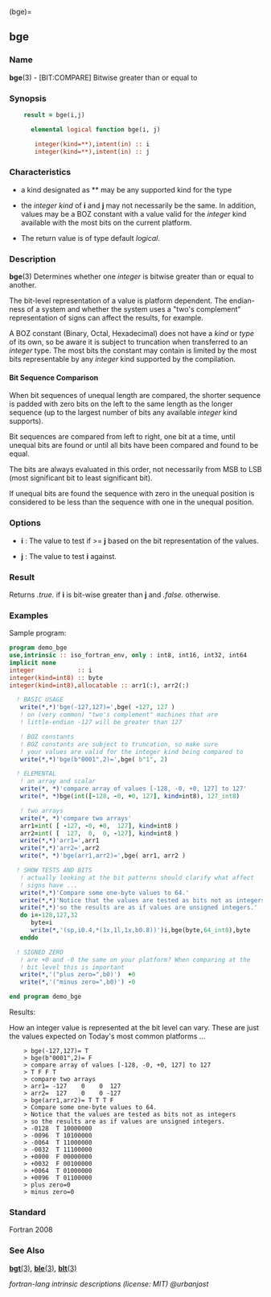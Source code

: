 (bge)=
## bge

### **Name**

**bge**(3) - \[BIT:COMPARE\] Bitwise greater than or equal to

### **Synopsis**

```fortran
    result = bge(i,j)
```

```fortran
      elemental logical function bge(i, j)

       integer(kind=**),intent(in) :: i
       integer(kind=**),intent(in) :: j
```

### **Characteristics**

- a kind designated as \*\* may be any supported kind for the type

- the _integer_ _kind_ of **i** and **j** may not necessarily be
  the same. In addition, values may be a BOZ constant with a value
  valid for the _integer_ kind available with the most bits on the
  current platform.

- The return value is of type default _logical_.

### **Description**

**bge**(3) Determines whether one _integer_ is bitwise greater than
or equal to another.

The bit-level representation of a value is platform dependent. The
endian-ness of a system and whether the system uses a "two's complement"
representation of signs can affect the results, for example.

A BOZ constant (Binary, Octal, Hexadecimal) does not have a _kind_
or _type_ of its own, so be aware it is subject to truncation when
transferred to an _integer_ type. The most bits the constant may
contain is limited by the most bits representable by any _integer_
kind supported by the compilation.

#### Bit Sequence Comparison

When bit sequences of unequal length are compared, the shorter sequence
is padded with zero bits on the left to the same length as the longer
sequence (up to the largest number of bits any available _integer_ kind
supports).

Bit sequences are compared from left to right, one bit at a time,
until unequal bits are found or until all bits have been compared and
found to be equal.

The bits are always evaluated in this order, not necessarily from MSB
to LSB (most significant bit to least significant bit).

If unequal bits are found the sequence with zero in the unequal
position is considered to be less than the sequence with one in the
unequal position.

### **Options**

- **i**
  : The value to test if >= **j** based on the bit representation
  of the values.

- **j**
  : The value to test **i** against.

### **Result**

Returns _.true._ if **i** is bit-wise greater than **j** and _.false._
otherwise.

### **Examples**

Sample program:

```fortran
program demo_bge
use,intrinsic :: iso_fortran_env, only : int8, int16, int32, int64
implicit none
integer            :: i
integer(kind=int8) :: byte
integer(kind=int8),allocatable :: arr1(:), arr2(:)

  ! BASIC USAGE
   write(*,*)'bge(-127,127)=',bge( -127, 127 )
   ! on (very common) "two's complement" machines that are
   ! little-endian -127 will be greater than 127

   ! BOZ constants
   ! BOZ constants are subject to truncation, so make sure
   ! your values are valid for the integer kind being compared to
   write(*,*)'bge(b"0001",2)=',bge( b"1", 2)

  ! ELEMENTAL
   ! an array and scalar
   write(*, *)'compare array of values [-128, -0, +0, 127] to 127'
   write(*, *)bge(int([-128, -0, +0, 127], kind=int8), 127_int8)

   ! two arrays
   write(*, *)'compare two arrays'
   arr1=int( [ -127, -0, +0,  127], kind=int8 )
   arr2=int( [  127,  0,  0, -127], kind=int8 )
   write(*,*)'arr1=',arr1
   write(*,*)'arr2=',arr2
   write(*, *)'bge(arr1,arr2)=',bge( arr1, arr2 )

  ! SHOW TESTS AND BITS
   ! actually looking at the bit patterns should clarify what affect
   ! signs have ...
   write(*,*)'Compare some one-byte values to 64.'
   write(*,*)'Notice that the values are tested as bits not as integers'
   write(*,*)'so the results are as if values are unsigned integers.'
   do i=-128,127,32
      byte=i
      write(*,'(sp,i0.4,*(1x,1l,1x,b0.8))')i,bge(byte,64_int8),byte
   enddo

  ! SIGNED ZERO
   ! are +0 and -0 the same on your platform? When comparing at the
   ! bit level this is important
   write(*,'("plus zero=",b0)')  +0
   write(*,'("minus zero=",b0)') -0

end program demo_bge
```

Results:

How an integer value is represented at the bit level can vary. These
are just the values expected on Today's most common platforms ...

```text
    > bge(-127,127)= T
    > bge(b"0001",2)= F
    > compare array of values [-128, -0, +0, 127] to 127
    > T F F T
    > compare two arrays
    > arr1= -127    0    0  127
    > arr2=  127    0    0 -127
    > bge(arr1,arr2)= T T T F
    > Compare some one-byte values to 64.
    > Notice that the values are tested as bits not as integers
    > so the results are as if values are unsigned integers.
    > -0128  T 10000000
    > -0096  T 10100000
    > -0064  T 11000000
    > -0032  T 11100000
    > +0000  F 00000000
    > +0032  F 00100000
    > +0064  T 01000000
    > +0096  T 01100000
    > plus zero=0
    > minus zero=0
```

### **Standard**

Fortran 2008

### **See Also**

[**bgt**(3)](#bgt),
[**ble**(3)](#ble),
[**blt**(3)](#blt)

_fortran-lang intrinsic descriptions (license: MIT) \@urbanjost_
